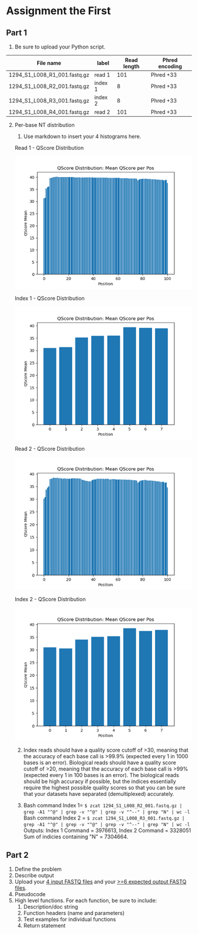 # Assignment the First

## Part 1
1. Be sure to upload your Python script.

| File name | label | Read length | Phred encoding |
|---|---|---|---|
| 1294_S1_L008_R1_001.fastq.gz | read 1 | 101 | Phred +33 |
| 1294_S1_L008_R2_001.fastq.gz | index 1 | 8 | Phred +33 |
| 1294_S1_L008_R3_001.fastq.gz | index 2 | 8 | Phred +33 |
| 1294_S1_L008_R4_001.fastq.gz | read 2 | 101 | Phred +33 |

2. Per-base NT distribution
    1. Use markdown to insert your 4 histograms here.
    
    Read 1 - QScore Distribution
    
    ![This is the Read 1 QScore distribution](./QScore_read1.png)
    
    Index 1 - QScore Distribution
    
    ![This is the Index 1 QScore distribution](./QScore_index1.png)
    
    Read 2 - QScore Distribution
    
    ![This is the Read 2 QScore distribution](./QScore_read2.png)
    
    Index 2 - QScore Distribution
    
    ![This is the Index 2 QScore distribution](./QScore_index2.png)

    2. Index reads should have a quality score cutoff of >30, meaning that the accuracy of each base call is >99.9% (expected every 1 in 1000 bases is an error). Biological reads should have a quality score cutoff of >20, meaning that the accuracy of each base call is >99% (expected every 1 in 100 bases is an error). The biological reads should be high accuracy if possible, but the indices essentially require the highest possible quality scores so that you can be sure that your datasets have separated (demultiplexed) accurately.

    3. Bash command Index 1= ``` $ zcat 1294_S1_L008_R2_001.fastq.gz | grep -A1 "^@" | grep -v "^@" | grep -v "^--" | grep "N" | wc -l ```
       Bash command Index 2 = ``` $ zcat 1294_S1_L008_R3_001.fastq.gz | grep -A1 "^@" | grep -v "^@" | grep -v "^--" | grep "N" | wc -l ```
        Outputs: Index 1 Command = 3976613, Index 2 Command = 3328051
        Sum of indicies containing "N" = 7304664.
    
## Part 2
1. Define the problem
2. Describe output
3. Upload your [4 input FASTQ files](../TEST-input_FASTQ) and your [>=6 expected output FASTQ files](../TEST-output_FASTQ).
4. Pseudocode
5. High level functions. For each function, be sure to include:
    1. Description/doc string
    2. Function headers (name and parameters)
    3. Test examples for individual functions
    4. Return statement
